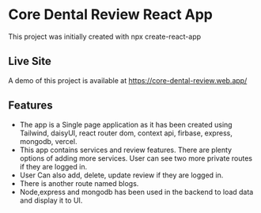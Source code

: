 # Core Dental Review React App

This project was initially created with npx create-react-app

## Live Site
A demo of this project is available at https://core-dental-review.web.app/
## Features
* The app is a Single page application as it has been created using Tailwind, daisyUI, react router dom, context api, firbase, express, mongodb, vercel.
* This app contains services and review features. There are plenty options of adding more services. User can see two more private routes if they are logged in.
* User Can also add, delete, update review if they are logged in.
* There is another route named blogs.
* Node,express and mongodb has been used in the backend to load data and display it to UI.
